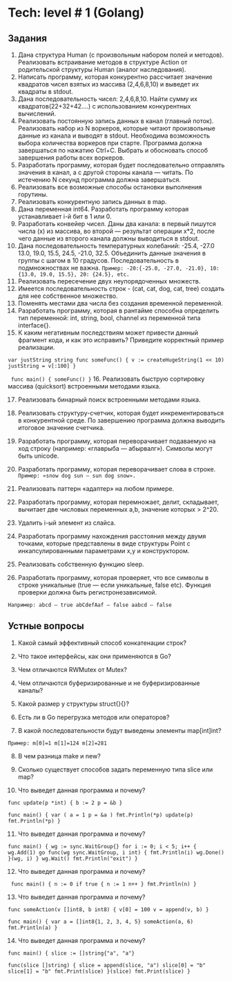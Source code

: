 # Tech: level # 1 (Golang)

## Задания
1. Дана структура Human (с произвольным набором полей и методов). Реализовать встраивание методов в структуре Action от родительской структуры Human (аналог наследования).
2. Написать программу, которая конкурентно рассчитает значение квадратов чисел взятых из массива (2,4,6,8,10) и выведет их квадраты в stdout. 
3. Дана последовательность чисел: 2,4,6,8,10. Найти сумму их квадратов(22+32+42….) с использованием конкурентных вычислений. 
4. Реализовать постоянную запись данных в канал (главный поток). Реализовать набор из N воркеров, которые читают произвольные данные из канала и выводят в stdout. Необходима возможность выбора количества воркеров при старте. 
Программа должна завершаться по нажатию Ctrl+C. Выбрать и обосновать способ завершения работы всех воркеров. 
5. Разработать программу, которая будет последовательно отправлять значения в канал, а с другой стороны канала — читать. По истечению N секунд программа должна завершаться. 
6. Реализовать все возможные способы остановки выполнения горутины. 
7. Реализовать конкурентную запись данных в map. 
8. Дана переменная int64. Разработать программу которая устанавливает i-й бит в 1 или 0. 
9. Разработать конвейер чисел. Даны два канала: в первый пишутся числа (x) из массива, во второй — результат операции x*2, после чего данные из второго канала должны выводиться в stdout. 
10. Дана последовательность температурных колебаний: -25.4, -27.0 13.0, 19.0, 15.5, 24.5, -21.0, 32.5. Объединить данные значения в группы с шагом в 10 градусов. Последовательность в подмножноствах не важна. 
`Пример: -20:{-25.0, -27.0, -21.0}, 10:{13.0, 19.0, 15.5}, 20: {24.5}, etc. `
11. Реализовать пересечение двух неупорядоченных множеств. 
12. Имеется последовательность строк - (cat, cat, dog, cat, tree) создать для нее собственное множество. 
13. Поменять местами два числа без создания временной переменной. 
14. Разработать программу, которая в рантайме способна определить тип переменной: int, string, bool, channel из переменной типа interface{}. 
15. К каким негативным последствиям может привести данный фрагмент кода, и как это исправить? Приведите корректный пример реализации. 

`var justString string
func someFunc() {
v := createHugeString(1 << 10)
justString = v[:100]
}`

`
func main() {
someFunc()
}`
16. Реализовать быструю сортировку массива (quicksort) встроенными методами языка. 

17. Реализовать бинарный поиск встроенными методами языка. 

18. Реализовать структуру-счетчик, которая будет инкрементироваться в конкурентной среде. По завершению программа должна выводить итоговое значение счетчика. 

19. Разработать программу, которая переворачивает подаваемую на ход строку (например: «главрыба — абырвалг»). Символы могут быть unicode. 

20. Разработать программу, которая переворачивает слова в строке.
`Пример: «snow dog sun — sun dog snow».
`

21. Реализовать паттерн «адаптер» на любом примере.


22. Разработать программу, которая перемножает, делит, складывает, вычитает две числовых переменных a,b, значение которых > 2^20.


23. Удалить i-ый элемент из слайса.


24. Разработать программу нахождения расстояния между двумя точками, которые представлены в виде структуры Point с инкапсулированными параметрами x,y и конструктором.


25. Реализовать собственную функцию sleep.


26. Разработать программу, которая проверяет, что все символы в строке уникальные (true — если уникальные, false etc). Функция проверки должна быть регистронезависимой.

`Например:
abcd — true
abCdefAaf — false
aabcd — false`

## Устные вопросы

1. Какой самый эффективный способ конкатенации строк?


2. Что такое интерфейсы, как они применяются в Go?


3. Чем отличаются RWMutex от Mutex?


4. Чем отличаются буферизированные и не буферизированные каналы?


5. Какой размер у структуры struct{}{}?


6. Есть ли в Go перегрузка методов или операторов?


7. В какой последовательности будут выведены элементы map[int]int?

`Пример:
m[0]=1
m[1]=124
m[2]=281`


8. В чем разница make и new?


9. Сколько существует способов задать переменную типа slice или map?


10. Что выведет данная программа и почему?


`func update(p *int) {
b := 2
p = &b
}`

`func main() {
var (
a = 1
p = &a
)
fmt.Println(*p)
update(p)
fmt.Println(*p)
}`

11. Что выведет данная программа и почему?


`func main() {
wg := sync.WaitGroup{}
for i := 0; i < 5; i++ {
wg.Add(1)
go func(wg sync.WaitGroup, i int) {
fmt.Println(i)
wg.Done()
}(wg, i)
}
wg.Wait()
fmt.Println("exit")
}`

12. Что выведет данная программа и почему?

`
func main() {
n := 0
if true {
n := 1
n++
}
fmt.Println(n)
}`


13. Что выведет данная программа и почему?


`func someAction(v []int8, b int8) {
v[0] = 100
v = append(v, b)
}`

`func main() {
var a = []int8{1, 2, 3, 4, 5}
someAction(a, 6)
fmt.Println(a)
}`


14. Что выведет данная программа и почему?


`func main() {
slice := []string{"a", "a"}`

`func(slice []string) {
slice = append(slice, "a")
slice[0] = "b"
slice[1] = "b"
fmt.Print(slice)
}(slice)
fmt.Print(slice)
}`
